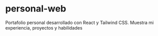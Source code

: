# personal-web
Portafolio personal desarrollado con React y Tailwind CSS. Muestra mi experiencia, proyectos y habilidades
